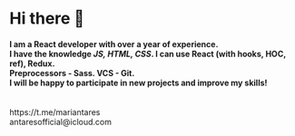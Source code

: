 <h1>Hi there 👋</h1>

<h4>I am a React developer with over a year of experience. 
<br/>
 I have the knowledge <i>JS, HTML, CSS</i>. I can use React (with hooks, HOC, ref), Redux.
<br/>
Preprocessors - Sass. VCS - Git.
<br/> 
I will be happy to participate in new projects and improve my skills!
</h4>
 
 <br />
 https://t.me/mariantares
 <br />
 antaresofficial@icloud.com
 <br />


